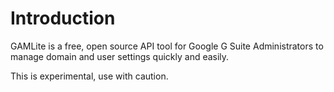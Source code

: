 # Introduction
GAMLite is a free, open source API tool for Google G Suite Administrators to manage domain and user settings quickly and easily.

This is experimental, use with caution.

[GitHub Releases]: https://github.com/taers232c/GAMLite/releases
[GitHub]: https://github.com/taers232c/GAMLite/tree/master
